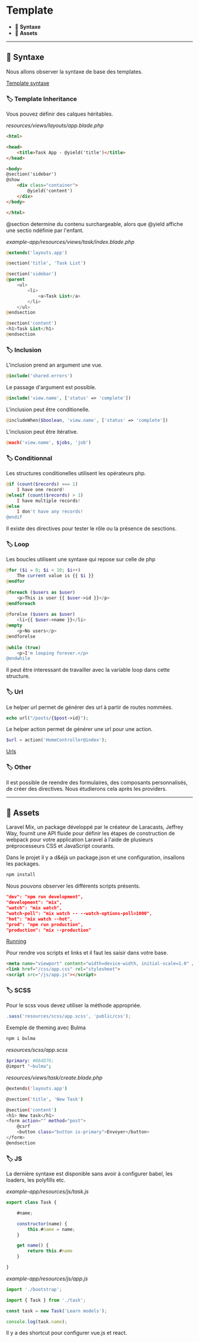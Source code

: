 # Template

* 🔖 **Syntaxe**
* 🔖 **Assets**

___

## 📑 Syntaxe

Nous allons observer la syntaxe de base des templates.

[Template syntaxe](https://laravel.com/docs/9.x/blade)

### 🏷️ **Template Inheritance**

Vous pouvez définir des calques héritables.

*resources/views/layouts/app.blade.php*

```html
<html>

<head>
    <title>Task App - @yield('title')</title>
</head>

<body>
@section('sidebar')
@show
    <div class="container">
        @yield('content')
    </div>
</body>

</html>
```

@section determine du contenu surchargeable, alors que @yield affiche une sectio ndéfinie par l'enfant.

*example-app/resources/views/task/index.blade.php*

```php
@extends('layouts.app')

@section('title', 'Task List')

@section('sidebar')
@parent
    <ul>
        <li>
            <a>Task List</a>
        </li>
    </ul>
@endsection

@section('content')
<h1>Task List</h1>
@endsection
```

### 🏷️ **Inclusion**

L'inclusion prend an argument une vue.

```php
@include('shared.errors')
```

Le passage d'argument est possible.

```php
@include('view.name', ['status' => 'complete'])
```

L'inclusion peut être conditionelle.

```php
@includeWhen($boolean, 'view.name', ['status' => 'complete'])
```

L'inclusion peut être itérative.

```php
@each('view.name', $jobs, 'job')
```

### 🏷️ **Conditionnal**

Les structures conditionelles utilisent les opérateurs php.

```php
@if (count($records) === 1)
    I have one record!
@elseif (count($records) > 1)
    I have multiple records!
@else
    I don't have any records!
@endif
```

Il existe des directives pour tester le rôle ou la présence de sesctions.

### 🏷️ **Loop**

Les boucles utilisent une syntaxe qui repose sur celle de php

```php
@for ($i = 0; $i < 10; $i++)
    The current value is {{ $i }}
@endfor
 
@foreach ($users as $user)
    <p>This is user {{ $user->id }}</p>
@endforeach
 
@forelse ($users as $user)
    <li>{{ $user->name }}</li>
@empty
    <p>No users</p>
@endforelse
 
@while (true)
    <p>I'm looping forever.</p>
@endwhile
```

Il peut être interessant de travailler avec la variable loop dans cette structure.

### 🏷️ **Url**

Le helper url permet de générer des url à partir de routes nommées.

```php
echo url("/posts/{$post->id}");
```

Le helper action permet de générer une url pour une action.
```php
$url = action('HomeController@index');
```

[Urls](https://laravel.com/docs/5.6/urls)

### 🏷️ **Other**

Il est possible de reendre des formulaires, des composants personnalisés, de créer des directives. Nous étudierons cela après les providers.

___

## 📑 Assets

Laravel Mix, un package développé par le créateur de Laracasts, Jeffrey Way, fournit une API fluide pour définir les étapes de construction de webpack pour votre application Laravel à l'aide de plusieurs préprocesseurs CSS et JavaScript courants.

Dans le projet il y a d&éjà un package.json et une configuration, insallons les packages.


```bash
npm install
```

Nous pouvons observer les différents scripts présents.

```json
"dev": "npm run development",
"development": "mix",
"watch": "mix watch",
"watch-poll": "mix watch -- --watch-options-poll=1000",
"hot": "mix watch --hot",
"prod": "npm run production",
"production": "mix --production"
```

[Running](https://laravel.com/docs/9.x/mix#running-mix)

Pour rendre vos scripts et links et il faut les saisir dans votre base.

```html
<meta name="viewport" content="width=device-width, initial-scale=1.0" />
<link href="/css/app.css" rel="stylesheet">
<script src="/js/app.js"></script>
```

### 🏷️ **SCSS**

Pour le scss vous devez utiliser la méthode appropriée.

```js
.sass('resources/scss/app.scss', 'public/css');
```

Exemple de theming avec Bulma

```bash
npm i bulma
```

*resources/scss/app.scss*

```bash
$primary: #8A4D76;
@import "~bulma";
```

*resources/views/task/create.blade.php*

```bash
@extends('layouts.app')

@section('title', 'New Task')

@section('content')
<h1> New task</h1>
<form action="" method="post">
    @csrf
    <button class="button is-primary">Envoyer</button>
</form>
@endsection
```

### 🏷️ **JS**

La dernière syntaxe est disponible sans avoir à configurer babel, les loaders, les polyfills etc.


*example-app/resources/js/task.js*

```js
export class Task {

    #name;

    constructor(name) {
        this.#name = name;
    }

    get name() {
        return this.#name
    }

}
```
*example-app/resources/js/app.js*

```js
import './bootstrap';

import { Task } from './task';

const task = new Task('Learn models');

console.log(task.name);
```

Il y a des shortcut pour configurer vue.js et react.